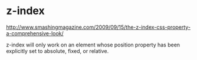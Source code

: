 # z-index

http://www.smashingmagazine.com/2009/09/15/the-z-index-css-property-a-comprehensive-look/

z-index will only work on an element whose position property has been explicitly set to absolute, fixed, or relative.
